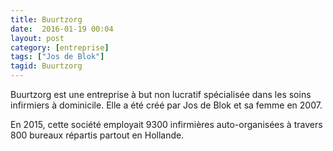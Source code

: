 ```yaml
---
title: Buurtzorg
date:  2016-01-19 00:04
layout: post
category: [entreprise]
tags: ["Jos de Blok"]
tagid: Buurtzorg
---
```


Buurtzorg est une entreprise à but non lucratif spécialisée dans les soins infirmiers à dominicile. Elle a été créé par Jos de Blok et sa femme en 2007.

En 2015, cette société employait 9300 infirmières auto-organisées à travers 800 bureaux répartis partout en Hollande.


